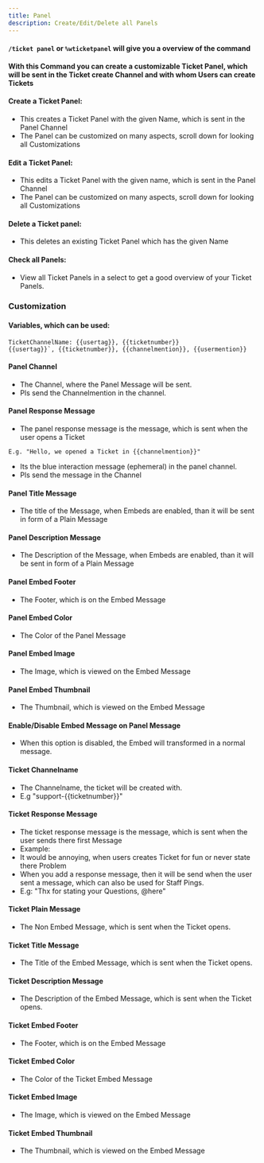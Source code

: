 ```yaml
---
title: Panel
description: Create/Edit/Delete all Panels
---
```


#### `/ticket panel` or `%wticketpanel` will give you a overview of the command

**With this Command you can create a customizable Ticket Panel, which will be sent in the Ticket create Channel and with whom Users can create Tickets**

#### Create a Ticket Panel:
- This creates a Ticket Panel with the given Name, which is sent in the Panel Channel
- The Panel can be customized on many aspects, scroll down for looking all Customizations
<command message = "%panel create <panelname>" slash="/ticket panel create [panelname]" description="Creates a Ticket Panel with the provided Name and guides you through a Setup for the Customization" permissions ="ADMINISTRATOR"/>

#### Edit a Ticket Panel:
- This edits a Ticket Panel with the given name, which is sent in the Panel Channel
- The Panel can be customized on many aspects, scroll down for looking all Customizations
<command message = "%panel edit <panelname>" slash="/ticket panel edit [panelname]" description="Edits a Ticket Panel with the provided Name and guides you through a Setup for the Customization" permissions ="ADMINISTRATOR"/>

#### Delete a Ticket panel:
- This deletes an existing Ticket Panel which has the given Name
<command message = "%panel delete <panelname>" slash="/ticket panel delete [panelname] " description="Deletes the Ticket Panel with the given Name. Get a List of Panels with /panel all" permissions ="ADMINISTRATOR"/>

#### Check all Panels:
- View all Ticket Panels in a select to get a good overview of your Ticket Panels.
<command message = "%panel all" slash="/ticket panel all" description="Gives you a list of all Ticket Panels" permissions ="ADMINISTRATOR"/>

### Customization

#### Variables, which can be used:
```
TicketChannelName: {{usertag}}, {{ticketnumber}}
{{usertag}}`, {{ticketnumber}}, {{channelmention}}, {{usermention}}
```

#### Panel Channel
- The Channel, where the Panel Message will be sent.
- Pls send the Channelmention in the channel.

#### Panel Response Message
- The panel response message is the message, which is sent when the user opens a Ticket
```
E.g. "Hello, we opened a Ticket in {{channelmention}}"
```
- Its the blue interaction message (ephemeral) in the panel channel.
- Pls send the message in the Channel

#### Panel Title Message
- The title of the Message, when Embeds are enabled, than it will be sent in form of a Plain Message

#### Panel Description Message
- The Description of the Message, when Embeds are enabled, than it will be sent in form of a Plain Message

#### Panel Embed Footer
- The Footer, which is on the Embed Message

#### Panel Embed Color
- The Color of the Panel Message

#### Panel Embed Image
- The Image, which is viewed on the Embed Message

#### Panel Embed Thumbnail
- The Thumbnail, which is viewed on the Embed Message

#### Enable/Disable Embed Message on Panel Message
- When this option is disabled, the Embed will transformed in a normal message.

#### Ticket Channelname
- The Channelname, the ticket will be created with.
- E.g "support-\{\{ticketnumber\}\}"

#### Ticket Response Message
- The ticket response message is the message, which is sent when the user sends there first Message
- Example: 
- It would be annoying, when users creates Ticket for fun or never state there Problem
- When you add a response message, then it will be send when the user sent a message, which can also be used for Staff Pings.
- E.g: "Thx for stating your Questions, @here"

#### Ticket Plain Message
- The Non Embed Message, which is sent when the Ticket opens.

#### Ticket Title Message
- The Title of the Embed Message, which is sent when the Ticket opens.

####  Ticket Description Message
- The Description of the Embed Message, which is sent when the Ticket opens.

#### Ticket Embed Footer
- The Footer, which is on the Embed Message

#### Ticket Embed Color
- The Color of the Ticket Embed Message

#### Ticket Embed Image
- The Image, which is viewed on the Embed Message

#### Ticket Embed Thumbnail
- The Thumbnail, which is viewed on the Embed Message